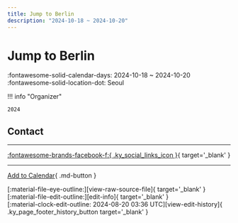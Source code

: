 ```yaml
---
title: Jump to Berlin
description: "2024-10-18 ~ 2024-10-20"
---
```


# Jump to Berlin 

:fontawesome-solid-calendar-days: 2024-10-18 ~ 2024-10-20  
:fontawesome-solid-location-dot: Seoul  

!!! info "Organizer"

    2024  

## Contact


---

 [:fontawesome-brands-facebook-f:{ .ky_social_links_icon }](https://www.facebook.com/events/411617948017380){ target='_blank' }

---

[Add to Calendar](https://swing.news/ics/en/2024/kr/jump-to-berlin-2024.ics){ .md-button }

<div class="ky_page_footer" markdown>
<div class="ky_page_footer_trailing" markdown="span">
[:material-file-eye-outline:][view-raw-source-file]{ target='_blank' }
[:material-file-edit-outline:][edit-info]{ target='_blank' }
</div>
<div class="ky_page_footer_leading" markdown="span">
[:material-clock-edit-outline: 2024-08-20 03:36 UTC][view-edit-history]{ .ky_page_footer_history_button target='_blank' }
</div>
</div>

[view-raw-source-file]: https://github.com/swingdance/events/blob/main/2024/kr/jump-to-berlin-2024.json "View Raw Source File"
[edit-info]: https://github.com/swingdance/events/issues/new?assignees=&labels=update+event&projects=&template=03-update_entity.yml&title=%5B2024%2Fkr%5D%20Jump%20to%20Berlin&region=kr&year=2024&id=jump-to-berlin-2024&name=Jump%20to%20Berlin&org_id=2024 "Edit Info"

[view-edit-history]: https://github.com/swingdance/events/commits/main/2024/kr/jump-to-berlin-2024.json "View Edit History"
